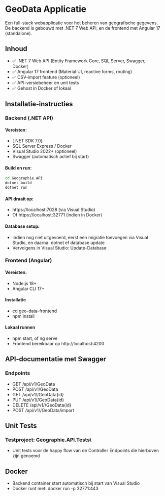 # GeoData Applicatie

Een full-stack webapplicatie voor het beheren van geografische gegevens.  
De backend is gebouwd met .NET 7 Web API, en de frontend met Angular 17 (standalone).

## Inhoud

- ✅ .NET 7 Web API (Entity Framework Core, SQL Server, Swagger, Docker)
- ✅ Angular 17 frontend (Material UI, reactive forms, routing)
- ✅ CSV-import feature (optioneel)
- ✅ API-versiebeheer en unit tests
- ✅ Gehost in Docker of lokaal

## Installatie-instructies

### Backend (.NET API)

#### Vereisten:
- [.NET SDK 7.0]
- SQL Server Express / Docker
- Visual Studio 2022+ (optioneel)
- Swagger (automatisch actief bij start)

#### Build en run:
```bash
cd Geographie.API
dotnet build
dotnet run
```

#### API draait op:
- https://localhost:7028 (via Visual Studio)
- Of https://localhost:32771 (indien in Docker)

#### Database setup:
- Indien nog niet uitgevoerd, eerst een migratie toevoegen via Visual Studio, en daarna:
dotnet ef database update
- Vervolgens in Visual Studio:
Update-Database

### Frontend (Angular)
#### Vereisten:
- Node.js 18+
- Angular CLI 17+

#### Installatie
- cd geo-data-frontend
- npm install

#### Lokaal runnen
- npm start, of ng serve
- Frontend bereikbaar op http://localhost:4200

## API-documentatie met Swagger
### Endpoints
- GET /api/v1/GeoData
- POST /api/v1/GeoData
- GET /api/v1//GeoData{id}
- PUT /api/v1//GeoData{id}
- DELETE /api/v1//GeoData{id}
- POST /api/v1//GeoData/import

## Unit Tests 
### Testproject: Geographie.API.Tests\
- Unit tests voor de happy flow van de Controller Endpoints die hierboven zijn genoemd

## Docker
- Backend container start automatisch bij start van Visual Studio
- Docker runt met: docker run -p 32771:443 
